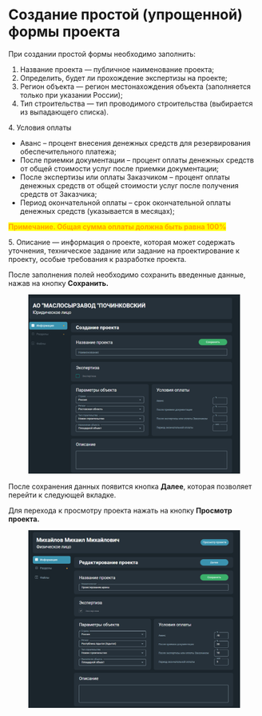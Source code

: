 # Создание простой (упрощенной) формы проекта

При создании простой формы необходимо заполнить:

1. Название проекта —  публичное наименование проекта;
2. Определить, будет ли прохождение экспертизы на проекте;
3. Регион объекта —  регион местонахождения объекта (заполняется только при указании России);
4. Тип строительства —  тип проводимого строительства (выбирается из выпадающего списка).

4\.  Условия оплаты

* Аванс – процент внесения денежных средств для резервирования обеспечительного платежа;
* После приемки документации – процент оплаты денежных средств от общей стоимости услуг после приемки документации;
* После экспертизы или оплаты Заказчиком – процент оплаты денежных средств от общей стоимости услуг после получения средств от Заказчика;
* Период окончательной оплаты  – срок окончательной оплаты денежных средств (указывается в месяцах);

<mark style="color:orange;">**Примечание. Общая сумма оплаты должна быть равна 100%**</mark>

5\.  Описание  — информация о проекте, которая может содержать уточнения, техническое задание или задание на проектирование к проекту, особые требования к разработке проекта.

После заполнения полей необходимо сохранить введенные данные, нажав на кнопку **Сохранить.**

<figure><img src="../../.gitbook/assets/image (228).png" alt=""><figcaption></figcaption></figure>

После сохранения данных появится кнопка **Далее**, которая позволяет перейти к следующей вкладке.

Для перехода к просмотру проекта нажать на кнопку **Просмотр проекта.**

<figure><img src="../../.gitbook/assets/image (229).png" alt=""><figcaption></figcaption></figure>

